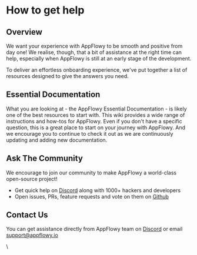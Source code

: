 # How to get help

## Overview

We want your experience with AppFlowy to be smooth and positive from day one! We realise, though, that a bit of assistance at the right time can help, especially when AppFlowy is still at an early stage of the development.

To deliver an effortless onboarding experience, we've put together a list of resources designed to give the answers you need.

## Essential Documentation

What you are looking at - the AppFlowy Essential Documentation - is likely one of the best resources to start with. This wiki provides a wide range of instructions and how-tos for AppFlowy. Even if you don't have a specific question, this is a great place to start on your journey with AppFlowy. And we encourage you to continue to check it out as we are continuously updating and adding new documentation.

## Ask The Community

We encourage to join our community to make AppFlowy a world-class open-source project!

* Get quick help on [Discord](https://discord.gg/9Q2xaN37tV) along with 1000+ hackers and developers
* Open issues, PRs, feature requests and vote on them on [Github](https://github.com/AppFlowy-IO/appflowy)

## Contact Us

You can get assistance directly from AppFlowy team on [Discord](https://discord.gg/9Q2xaN37tV) or email support@appflowy.io

\
